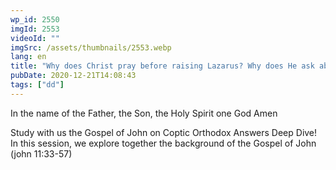 ```yaml
---
wp_id: 2550
imgId: 2553
videoId: ""
imgSrc: /assets/thumbnails/2553.webp
lang: en
title: "Why does Christ pray before raising Lazarus? Why does He ask about the location of the tomb? by Fr. Gabriel Wissa"
pubDate: 2020-12-21T14:08:43
tags: ["dd"]
---
```


<p>In the name of the Father, the Son, the Holy Spirit one God Amen</p>
<p>Study with us the Gospel of John on Coptic Orthodox Answers Deep Dive! In this session, we explore together the background of the Gospel of John (john 11:33-57)</p>
